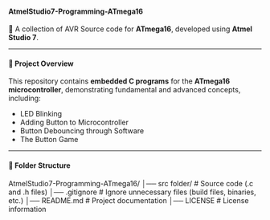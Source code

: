 #### AtmelStudio7-Programming-ATmega16  
🚀 A collection of AVR  Source code for **ATmega16**, developed using **Atmel Studio 7**.  

---

#### 📌 Project Overview  
This repository contains **embedded C programs** for the **ATmega16 microcontroller**, demonstrating fundamental and advanced concepts, including:  

- LED Blinking  
- Adding Button to Microcontroller  
- Button Debouncing through Software
- The Button Game 

---

#### 📂 Folder Structure  
AtmelStudio7-Programming-ATmega16/ 
│── src folder/ # Source code (.c and .h files) 
│── .gitignore # Ignore unnecessary files (build files, binaries, etc.) 
│── README.md # Project documentation 
│── LICENSE # License information
